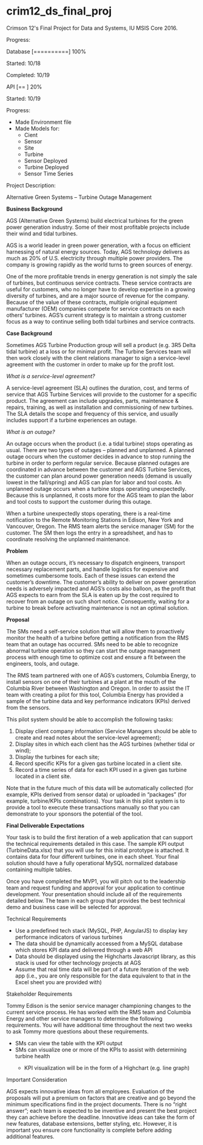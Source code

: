 # crim12_ds_final_proj
Crimson 12's Final Project for Data and Systems, IU MSIS Core 2016.

Progress:

Database [==========] 100%
  
Started: 10/18
  
Completed: 10/19

API [==        ] 20%
 
Started: 10/19

Progress:

<ul>
<li>Made Environment file</li>
<li>Made Models for:<ul>
<li>Cient</li>
<li>Sensor</li>
<li>Site</li>
<li>Turbine</li>
<li>Sensor Deployed</li>
<li>Turbine Deployed</li>
<li>Sensor Time Series</li>
</ul>
</ul>
  

Project Description:

Alternative Green Systems – Turbine Outage Management

<b>Business Background</b>

AGS (Alternative Green Systems) build electrical turbines for the green power generation industry. Some of their most profitable projects include their wind and tidal turbines. 

AGS is a world leader in green power generation, with a focus on efficient harnessing of natural energy sources. Today, AGS technology delivers as much as 20% of U.S. electricity through multiple power providers. The company is growing rapidly as the world turns to green sources of energy. 

One of the more profitable trends in energy generation is not simply the sale of turbines, but continuous service contracts. These service contracts are useful for customers, who no longer have to develop expertise in a growing diversity of turbines, and are a major source of revenue for the company. Because of the value of these contracts, multiple original equipment manufacturer (OEM) companies compete for service contracts on each others’ turbines. AGS’s current strategy is to maintain a strong customer focus as a way to continue selling both tidal turbines and service contracts.

<b>Case Background </b>

Sometimes AGS Turbine Production group will sell a product (e.g. 3R5 Delta tidal turbine) at a loss or for minimal profit. The Turbine Services team will then work closely with the client relations manager to sign a service-level agreement with the customer in order to make up for the profit lost. 

<i>What is a service-level agreement? </i>

A service-level agreement (SLA) outlines the duration, cost, and terms of service that AGS Turbine Services will provide to the customer for a specific product. The agreement can include upgrades, parts, maintenance & repairs, training, as well as installation and commissioning of new turbines. The SLA details the scope and frequency of this service, and usually includes support if a turbine experiences an outage. 

<i>What is an outage? </i>

An outage occurs when the product (i.e. a tidal turbine) stops operating as usual. There are two types of outages – planned and unplanned. A planned outage occurs when the customer decides in advance to stop running the turbine in order to perform regular service. Because planned outages are coordinated in advance between the customer and AGS Turbine Services, the customer can plan around power generation needs (demand is usually lowest in the fall/spring) and AGS can plan for labor and tool costs. An unplanned outage occurs when a turbine stops operating unexpectedly. Because this is unplanned, it costs more for the AGS team to plan the labor and tool costs to support the customer during this outage. 

When a turbine unexpectedly stops operating, there is a real-time notification to the Remote Monitoring Stations in Edison, New York and Vancouver, Oregon. The RMS team alerts the service manager (SM) for the customer. The SM then logs the entry in a spreadsheet, and has to coordinate resolving the unplanned maintenance. 

<b>Problem </b>

When an outage occurs, it’s necessary to dispatch engineers, transport necessary replacement parts, and handle logistics for expensive and sometimes cumbersome tools. Each of these issues can extend the customer’s downtime. The customer’s ability to deliver on power generation needs is adversely impacted and AGS’s costs also balloon, as the profit that AGS expects to earn from the SLA is eaten up by the cost required to recover from an outage on such short notice. Consequently, waiting for a turbine to break before activating maintenance is not an optimal solution.

<b>Proposal </b>

The SMs need a self-service solution that will allow them to proactively monitor the health of a turbine before getting a notification from the RMS team that an outage has occurred. SMs need to be able to recognize abnormal turbine operation so they can start the outage management process with enough time to optimize cost and ensure a fit between the engineers, tools, and outage.

The RMS team partnered with one of AGS’s customers, Columbia Energy, to install sensors on one of their turbines at a plant at the mouth of the Columbia River between Washington and Oregon. In order to assist the IT team with creating a pilot for this tool, Columbia Energy has provided a sample of the turbine data and key performance indicators (KPIs) derived from the sensors. 

This pilot system should be able to accomplish the following tasks:

<ol>
<li>Display client company information (Service Managers should be able to create and read notes about the service-level agreement);</li>
<li>Display sites in which each client has the AGS turbines (whether tidal or wind);</li>
<li>Display the turbines for each site;</li>
<li>Record specific KPIs for a given gas turbine located in a client site.</li>
<li>Record a time series of data for each KPI used in a given gas turbine located in a client site.</li>
</ol>

Note that in the future much of this data will be automatically collected (for example, KPIs derived from sensor data) or uploaded in “packages” (for example, turbine/KPIs combinations). Your task in this pilot system is to provide a tool to execute these transactions manually so that you can demonstrate to your sponsors the potential of the tool.
 
<b>Final Deliverable Expectations</b>

Your task is to build the first iteration of a web application that can support the technical requirements detailed in this case. The sample KPI output (TurbineData.xlsx) that you will use for this initial prototype is attached. It contains data for four different turbines, one in each sheet. Your final solution should have a fully operational MySQL normalized database containing multiple tables. 

Once you have completed the MVP1, you will pitch out to the leadership team and request funding and approval for your application to continue development. Your presentation should include all of the requirements detailed below. The team in each group that provides the best technical demo and business case will be selected for approval. 

Technical Requirements 
<ul>
<li>Use a predefined tech stack (MySQL, PHP, AngularJS) to display key performance indicators of various turbines </li>
<li>The data should be dynamically accessed from a MySQL database which stores KPI data and delivered through a web API</li>
<li>Data should be displayed using the Highcharts Javascript library, as this stack is used for other technology projects at AGS</li>
<li>Assume that real time data will be part of a future iteration of the web app (i.e., you are only responsible for the data equivalent to that in the Excel sheet you are provided with)</li>
</ul>

Stakeholder Requirements 

Tommy Edison is the senior service manager championing changes to the current service process. He has worked with the RMS team and Columbia Energy and other service managers to determine the following requirements. You will have additional time throughout the next two weeks to ask Tommy more questions about these requirements. 

<uL>
<li>SMs can view the table with the KPI output </li>
<li>SMs can visualize one or more of the KPIs to assist with determining turbine health </li>
<ul>
<li>KPI visualization will be in the form of a Highchart (e.g. line graph) </li>
</ul>
</ul>

Important Consideration

AGS expects innovative ideas from all employees. Evaluation of the proposals will put a premium on factors that are creative and go beyond the minimum specifications find in the project documents. There is no “right answer”; each team is expected to be inventive and present the best project they can achieve before the deadline. Innovative ideas can take the form of new features, database extensions, better styling, etc. However, it is important you ensure core functionality is complete before adding additional features.
